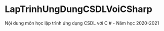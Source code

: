 # LapTrinhUngDungCSDLVoiCSharp
Nội dung môn học lập trình ứng dụng CSDL với C # - Năm học 2020-2021
